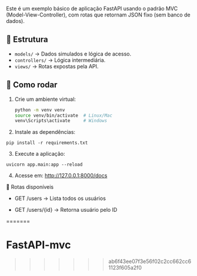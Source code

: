
Este é um exemplo básico de aplicação FastAPI usando o padrão MVC (Model-View-Controller), com rotas que retornam JSON fixo (sem banco de dados).

## 📁 Estrutura

- `models/` → Dados simulados e lógica de acesso.
- `controllers/` → Lógica intermediária.
- `views/` → Rotas expostas pela API.

## 🚀 Como rodar

1. Crie um ambiente virtual:

   ```bash
   python -m venv venv
   source venv/bin/activate  # Linux/Mac
   venv\Scripts\activate     # Windows

2. Instale as dependências:

```
pip install -r requirements.txt
```

3. Execute a aplicação:

```
uvicorn app.main:app --reload
```

4. Acesse em: http://127.0.0.1:8000/docs

📌 Rotas disponíveis
- GET /users → Lista todos os usuários

- GET /users/{id} → Retorna usuário pelo ID

=======
# FastAPI-mvc
>>>>>>> ab6f43ee07f3e56f02c2cc662cc61123f605a2f0
